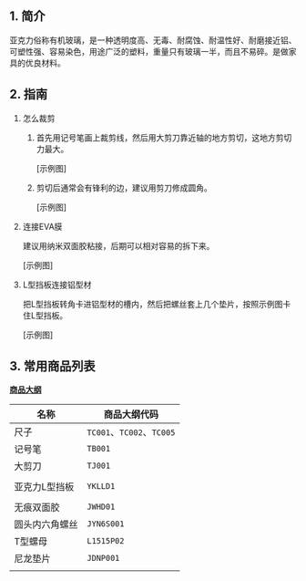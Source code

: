## 1. 简介

亚克力俗称有机玻璃，是一种透明度高、无毒、耐腐蚀、耐温性好、耐磨接近铝、可塑性强、容易染色，用途广泛的塑料，重量只有玻璃一半，而且不易碎。是做家具的优良材料。

## 2. 指南

1. 怎么裁剪
	
	1. 首先用记号笔画上裁剪线，然后用大剪刀靠近轴的地方剪切，这地方剪切力最大。
	
		[示例图]
	
	2. 剪切后通常会有锋利的边，建议用剪刀修成圆角。
	
		[示例图]

2. 连接EVA膜

	建议用纳米双面胶粘接，后期可以相对容易的拆下来。

	[示例图]

3. L型挡板连接铝型材

	把L型挡板转角卡进铝型材的槽内，然后把螺丝套上几个垫片，按照示例图卡住L型挡板。

	[示例图]

## 3. 常用商品列表

**[商品大纲](https://gitee.com/kukela/diy-furniture/tree/master/doc/商品大纲.md)**

| 名称 | 商品大纲代码 |
| - | - |
| 尺子 | `TC001`、`TC002`、`TC005` |
| 记号笔 | `TB001` |
| 大剪刀 | `TJ001` |
| | |
| 亚克力L型挡板 | `YKLLD1` |
| | |
| 无痕双面胶 | `JWHD01` |
| 圆头内六角螺丝 | `JYN6S001` |
| T型螺母 | `L1515P02` |
| 尼龙垫片 | `JDNP001` |
| | |